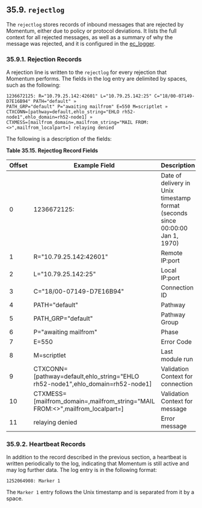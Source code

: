 ## 35.9. `rejectlog`

The `rejectlog` stores records of inbound messages that are rejected by Momentum, either due to policy or protocol deviations. It lists the full context for all rejected messages, as well as a summary of why the message was rejected, and it is configured in the [ec_logger](modules.ec_logger.php "71.30. EC_logger – Momentum-Style Logging").

### 35.9.1. Rejection Records

A rejection line is written to the `rejectlog` for every rejection that Momentum performs. The fields in the log entry are delimited by spaces, such as the following:

```
1236672125: R="10.79.25.142:42601" L="10.79.25.142:25" C="18/00-07149-D7E16B94" PATH="default" »
PATH_GRP="default" P="awaiting mailfrom" E=550 M=scriptlet »
CTXCONN=[pathway=default,ehlo_string="EHLO rh52-node1",ehlo_domain=rh52-node1] »
CTXMESS=[mailfrom_domain=,mailfrom_string="MAIL FROM:<>",mailfrom_localpart=] relaying denied
```

The following is a description of the fields:

<a name="log_formats.rejectlog.ec.record.fields"></a>

**Table 35.15. Rejectlog Record Fields**

| Offset | Example Field | Description |
| --- | --- | --- |
| 0 | 1236672125: | Date of delivery in Unix timestamp format (seconds since 00:00:00 Jan 1, 1970) |
| 1 | R="10.79.25.142:42601" | Remote IP:port |
| 2 | L="10.79.25.142:25" | Local IP:port |
| 3 | C="18/00-07149-D7E16B94" | Connection ID |
| 4 | PATH="default" | Pathway |
| 5 | PATH_GRP="default" | Pathway Group |
| 6 | P="awaiting mailfrom" | Phase |
| 7 | E=550 | Error Code |
| 8 | M=scriptlet | Last module run |
| 9 | CTXCONN=[pathway=default,ehlo_string="EHLO rh52-node1",ehlo_domain=rh52-node1] | Validation Context for connection |
| 10 | CTXMESS=[mailfrom_domain=,mailfrom_string="MAIL FROM:<>",mailfrom_localpart=] | Validation Context for message |
| 11 | relaying denied | Error message |

### 35.9.2. Heartbeat Records

In addition to the record described in the previous section, a heartbeat is written periodically to the log, indicating that Momentum is still active and may log further data. The log entry is in the following format:

`1252064908: Marker 1`

The `Marker 1` entry follows the Unix timestamp and is separated from it by a space.
